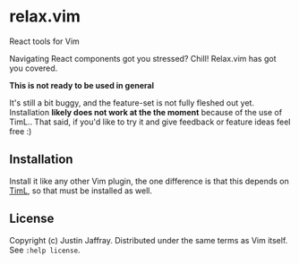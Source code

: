 # relax.vim

React tools for Vim

Navigating React components got you stressed?
Chill!
Relax.vim has got you covered.

**This is not ready to be used in general**

It's still a bit buggy, and the feature-set is not fully fleshed out yet.
Installation **likely does not work at the the moment** because of the use of TimL..
That said, if you'd like to try it and give feedback or feature ideas feel free :)

## Installation

Install it like any other Vim plugin, the one difference is that this depends
on [TimL](https://github.com/tpope/timl), so that must be installed as well.

## License

Copyright (c) Justin Jaffray.  Distributed under the same terms as Vim itself.
See `:help license`.
